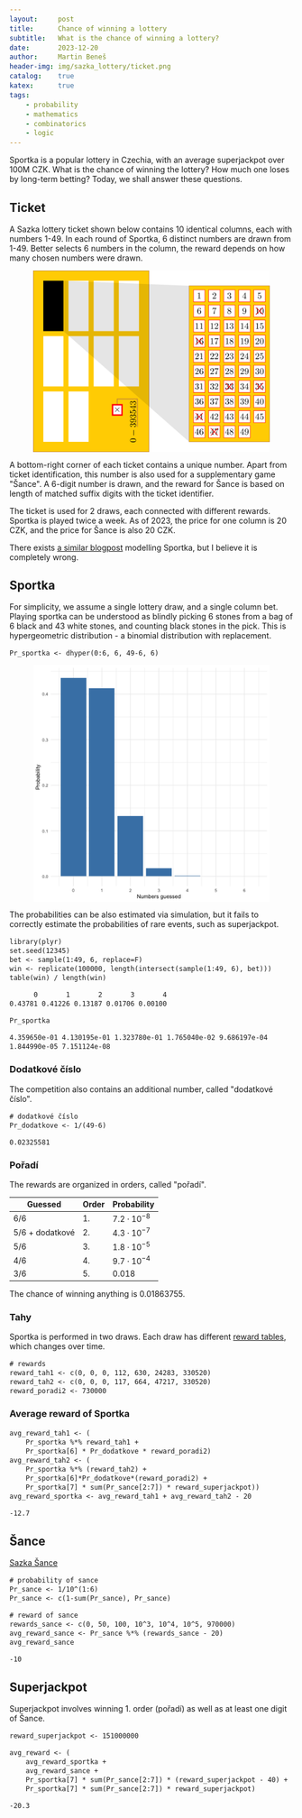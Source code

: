 ```yaml
---
layout:     post
title:      Chance of winning a lottery
subtitle:   What is the chance of winning a lottery?
date:       2023-12-20
author:     Martin Beneš
header-img: img/sazka_lottery/ticket.png
catalog:    true
katex:      true
tags:
    - probability
    - mathematics
    - combinatorics
    - logic
---
```


Sportka is a popular lottery in Czechia, with an average superjackpot over 100M CZK.
What is the chance of winning the lottery?
How much one loses by long-term betting?
Today, we shall answer these questions.


## Ticket

A Sazka lottery ticket shown below contains 10 identical columns, each with numbers 1-49.
In each round of Sportka, 6 distinct numbers are drawn from 1-49.
Better selects 6 numbers in the column, the reward depends on how many chosen numbers were drawn.

<img src="/img/sazka_lottery/ticket.png" style="display: block; width: 30em; margin-left: auto; margin-right: auto;"/>

A bottom-right corner of each ticket contains a unique number.
Apart from ticket identification, this number is also used for a supplementary game "Šance".
A 6-digit number is drawn, and the reward for Šance is based on length of matched suffix digits with the ticket identifier.

The ticket is used for 2 draws, each connected with different rewards.
Sportka is played twice a week.
As of 2023, the price for one column is 20 CZK, and the price for Šance is also 20 CZK.

There exists <a href="https://www.sazka.cz/sazka-svet/blog/jak-se-urcuje-vyhra-ve-sportce">a similar blogpost</a> modelling Sportka, but I believe it is completely wrong.


## Sportka

For simplicity, we assume a single lottery draw, and a single column bet.
Playing sportka can be understood as blindly picking $6$ stones from a bag of $6$ black and $43$ white stones, and counting black stones in the pick.
This is hypergeometric distribution - a binomial distribution with replacement.

```
Pr_sportka <- dhyper(0:6, 6, 49-6, 6)
```

<img src="/img/sazka_lottery/guess_probability.png" style="display: block; width: 30em; margin-left: auto; margin-right: auto;" />

The probabilities can be also estimated via simulation,
but it fails to correctly estimate the probabilities of rare events, such as superjackpot.

```
library(plyr)
set.seed(12345)
bet <- sample(1:49, 6, replace=F)
win <- replicate(100000, length(intersect(sample(1:49, 6), bet)))
table(win) / length(win)
```

          0       1       2       3       4
    0.43781 0.41226 0.13187 0.01706 0.00100

```
Pr_sportka
```
    4.359650e-01 4.130195e-01 1.323780e-01 1.765040e-02 9.686197e-04 1.844990e-05 7.151124e-08


### Dodatkové číslo

The competition also contains an additional number, called "dodatkové číslo".

```
# dodatkové číslo
Pr_dodatkove <- 1/(49-6)
```

    0.02325581


### Pořadí

The rewards are organized in orders, called "pořadí".

| Guessed          | Order | Probability       |
| ---------------- | ----- | ----------------- |
| 6/6              | 1.    | $7.2\cdot10^{-8}$ |
| 5/6 + dodatkové  | 2.    | $4.3\cdot10^{-7}$ |
| 5/6              | 3.    | $1.8\cdot10^{-5}$ |
| 4/6              | 4.    | $9.7\cdot10^{-4}$ |
| 3/6              | 5.    | $0.018$           |

The chance of winning anything is 0.01863755.


### Tahy

Sportka is performed in two draws. Each draw has different <a href="https://www.sazka.cz/loterie/sportka/sazky-a-vysledky">reward tables</a>, which changes over time.

```
# rewards
reward_tah1 <- c(0, 0, 0, 112, 630, 24283, 330520)
reward_tah2 <- c(0, 0, 0, 117, 664, 47217, 330520)
reward_poradi2 <- 730000
```


### Average reward of Sportka

```
avg_reward_tah1 <- (
    Pr_sportka %*% reward_tah1 +
    Pr_sportka[6] * Pr_dodatkove * reward_poradi2)
avg_reward_tah2 <- (
    Pr_sportka %*% (reward_tah2) +
    Pr_sportka[6]*Pr_dodatkove*(reward_poradi2) +
    Pr_sportka[7] * sum(Pr_sance[2:7]) * reward_superjackpot))
avg_reward_sportka <- avg_reward_tah1 + avg_reward_tah2 - 20
```

    -12.7


## Šance

<a href="https://www.sazka.cz/centrum-podpory/loterie-a-hry/loterie/sportka/jak-zjistit-vyhru-v-doplnkove-hre-sance">Sazka Šance</a>


```
# probability of sance
Pr_sance <- 1/10^(1:6)
Pr_sance <- c(1-sum(Pr_sance), Pr_sance)
```

```
# reward of sance
rewards_sance <- c(0, 50, 100, 10^3, 10^4, 10^5, 970000)
avg_reward_sance <- Pr_sance %*% (rewards_sance - 20)
avg_reward_sance
```

    -10


## Superjackpot

Superjackpot involves winning 1. order (pořadí) as well as at least one digit of Šance.

```
reward_superjackpot <- 151000000
```

```
avg_reward <- (
    avg_reward_sportka +
    avg_reward_sance +
    Pr_sportka[7] * sum(Pr_sance[2:7]) * (reward_superjackpot - 40) +
    Pr_sportka[7] * sum(Pr_sance[2:7]) * reward_superjackpot)
```

    -20.3
